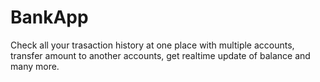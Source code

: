 # BankApp
 Check all your trasaction history at one place with multiple accounts, transfer amount to another accounts, get realtime update of balance and many more.
